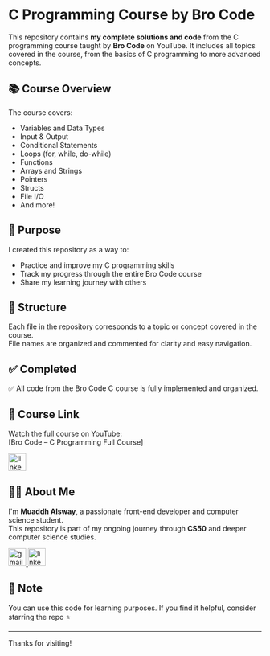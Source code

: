 # C Programming Course by Bro Code

This repository contains **my complete solutions and code** from the C programming course taught by **Bro Code** on YouTube. It includes all topics covered in the course, from the basics of C programming to more advanced concepts.

## 📚 Course Overview

The course covers:

- Variables and Data Types  
- Input & Output  
- Conditional Statements  
- Loops (for, while, do-while)  
- Functions  
- Arrays and Strings  
- Pointers  
- Structs  
- File I/O  
- And more!

## 🚀 Purpose

I created this repository as a way to:

- Practice and improve my C programming skills  
- Track my progress through the entire Bro Code course  
- Share my learning journey with others

## 📁 Structure

Each file in the repository corresponds to a topic or concept covered in the course.  
File names are organized and commented for clarity and easy navigation.

## ✅ Completed

✅ All code from the Bro Code C course is fully implemented and organized.

## 🔗 Course Link

Watch the full course on YouTube:  
[Bro Code – C Programming Full Course]

<a href="https://www.youtube.com/watch?v=87SH2Cn0s9A" target="_blank">
    <img src="https://img.shields.io/static/v1?message=YouTube&logo=youtube&label=&color=red&logoColor=white&labelColor=&style=for-the-badge" height="35" alt="linkedin logo"  />
  </a>


## 👨‍💻 About Me

I'm **Muaddh Alsway**, a passionate front-end developer and computer science student.  
This repository is part of my ongoing journey through **CS50** and deeper computer science studies.

<div>
  <a href="https://github.com/MuaddhAlsway" target="_blank">
    <img src="https://img.shields.io/static/v1?message=Github&logo=github&label=&color=black&logoColor=white&labelColor=&style=for-the-badge" height="35" alt="gmail logo"  />
  </a>
<a href="https://www.linkedin.com/in/muaddh-alsway/" target="_blank">
    <img src="https://img.shields.io/static/v1?message=LinkedIn&logo=linkedin&label=&color=0077B5&logoColor=white&labelColor=&style=for-the-badge" height="35" alt="linkedin logo"  />
  </a>
</div>

## 📌 Note

You can use this code for learning purposes. If you find it helpful, consider starring the repo ⭐

---

Thanks for visiting!
